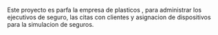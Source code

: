 Este proyecto es parfa la empresa de plasticos , para administrar los ejecutivos de seguro, las citas con clientes y asignacion de dispositivos para la simulacion de seguros.
